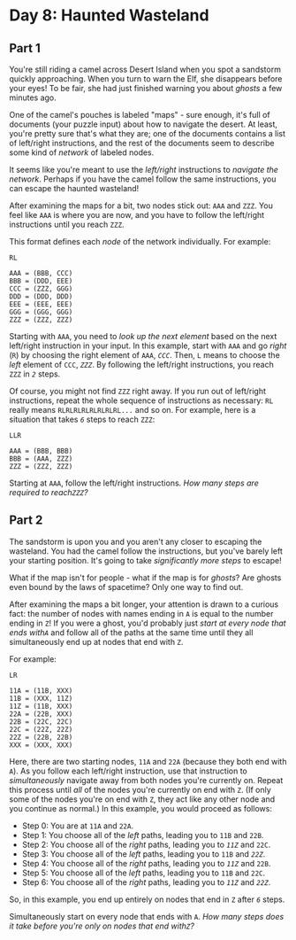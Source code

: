 # Day 8: Haunted Wasteland


## Part 1
You're still riding a camel across Desert Island when you spot a sandstorm
quickly approaching. When you turn to warn the Elf, she disappears before your
eyes! To be fair, she had just finished warning you about _ghosts_ a few
minutes ago.

One of the camel's pouches is labeled "maps" - sure enough, it's full of
documents (your puzzle input) about how to navigate the desert. At least,
you're pretty sure that's what they are; one of the documents contains a list
of left/right instructions, and the rest of the documents seem to describe
some kind of _network_ of labeled nodes.

It seems like you're meant to use the _left/right_ instructions to _navigate
the network_. Perhaps if you have the camel follow the same instructions, you
can escape the haunted wasteland!

After examining the maps for a bit, two nodes stick out: `AAA` and `ZZZ`. You
feel like `AAA` is where you are now, and you have to follow the left/right
instructions until you reach `ZZZ`.

This format defines each _node_ of the network individually. For example:

    
    
    RL
    
    AAA = (BBB, CCC)
    BBB = (DDD, EEE)
    CCC = (ZZZ, GGG)
    DDD = (DDD, DDD)
    EEE = (EEE, EEE)
    GGG = (GGG, GGG)
    ZZZ = (ZZZ, ZZZ)
    

Starting with `AAA`, you need to _look up the next element_ based on the next
left/right instruction in your input. In this example, start with `AAA` and go
_right_ (`R`) by choosing the right element of `AAA`, _`CCC`_. Then, `L` means
to choose the _left_ element of `CCC`, _`ZZZ`_. By following the left/right
instructions, you reach `ZZZ` in _`2`_ steps.

Of course, you might not find `ZZZ` right away. If you run out of left/right
instructions, repeat the whole sequence of instructions as necessary: `RL`
really means `RLRLRLRLRLRLRLRL...` and so on. For example, here is a situation
that takes _`6`_ steps to reach `ZZZ`:

    
    
    LLR
    
    AAA = (BBB, BBB)
    BBB = (AAA, ZZZ)
    ZZZ = (ZZZ, ZZZ)
    

Starting at `AAA`, follow the left/right instructions. _How many steps are
required to reach`ZZZ`?_




## Part 2


The sandstorm is upon you and you aren't any closer to escaping the wasteland.
You had the camel follow the instructions, but you've barely left your
starting position. It's going to take _significantly more steps_ to escape!

What if the map isn't for people - what if the map is for _ghosts_? Are ghosts
even bound by the laws of spacetime? Only one way to find out.

After examining the maps a bit longer, your attention is drawn to a curious
fact: the number of nodes with names ending in `A` is equal to the number
ending in `Z`! If you were a ghost, you'd probably just _start at every node
that ends with`A`_ and follow all of the paths at the same time until they all
simultaneously end up at nodes that end with `Z`.

For example:

    
    
    LR
    
    11A = (11B, XXX)
    11B = (XXX, 11Z)
    11Z = (11B, XXX)
    22A = (22B, XXX)
    22B = (22C, 22C)
    22C = (22Z, 22Z)
    22Z = (22B, 22B)
    XXX = (XXX, XXX)
    

Here, there are two starting nodes, `11A` and `22A` (because they both end
with `A`). As you follow each left/right instruction, use that instruction to
_simultaneously_ navigate away from both nodes you're currently on. Repeat
this process until _all_ of the nodes you're currently on end with `Z`. (If
only some of the nodes you're on end with `Z`, they act like any other node
and you continue as normal.) In this example, you would proceed as follows:

  * Step 0: You are at `11A` and `22A`.
  * Step 1: You choose all of the _left_ paths, leading you to `11B` and `22B`.
  * Step 2: You choose all of the _right_ paths, leading you to _`11Z`_ and `22C`.
  * Step 3: You choose all of the _left_ paths, leading you to `11B` and _`22Z`_.
  * Step 4: You choose all of the _right_ paths, leading you to _`11Z`_ and `22B`.
  * Step 5: You choose all of the _left_ paths, leading you to `11B` and `22C`.
  * Step 6: You choose all of the _right_ paths, leading you to _`11Z`_ and _`22Z`_.

So, in this example, you end up entirely on nodes that end in `Z` after _`6`_
steps.

Simultaneously start on every node that ends with `A`. _How many steps does it
take before you're only on nodes that end with`Z`?_

